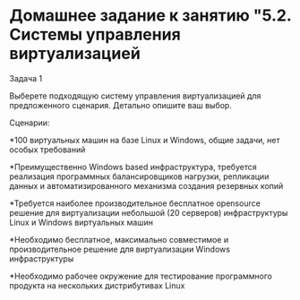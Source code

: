 <h1>Домашнее задание к занятию "5.2. Системы управления виртуализацией</h1>

Задача 1

Выберете подходящую систему управления виртуализацией для предложенного сценария. Детально опишите ваш выбор.

Сценарии:

*100 виртуальных машин на базе Linux и Windows, общие задачи, нет особых требований

*Преимущественно Windows based инфраструктура, требуется реализация программных балансировщиков нагрузки, репликации данных и автоматизированного механизма создания резервных копий

*Требуется наиболее производительное бесплатное opensource решение для виртуализации небольшой (20 серверов) инфраструктуры Linux и Windows виртуальных машин

*Необходимо бесплатное, максимально совместимое и производительное решение для виртуализации Windows инфраструктуры

*Необходимо рабочее окружение для тестирование программного продукта на нескольких дистрибутивах Linux
